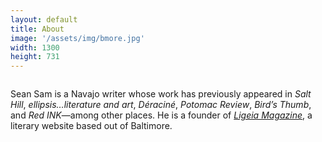 ```yaml
---
layout: default
title: About
image: '/assets/img/bmore.jpg'
width: 1300
height: 731
---
```


<div class="column col-7 col-sm-12 content animated fadeIn">
<div class="wrapper">
<p>Sean Sam is a Navajo writer whose work has previously appeared in <em>Salt Hill</em>, <em> ellipsis…literature and art</em>, <em>Déraciné</em>, <em>Potomac Review</em>, <em>Bird’s Thumb</em>, and <em>Red INK</em>&mdash;among other places. He is a founder of <a href="https://www.ligeiamagazine.com" target="_blank"><em>Ligeia Magazine</em></a>, a literary website based out of Baltimore. 
</p>
</div>
</div>
